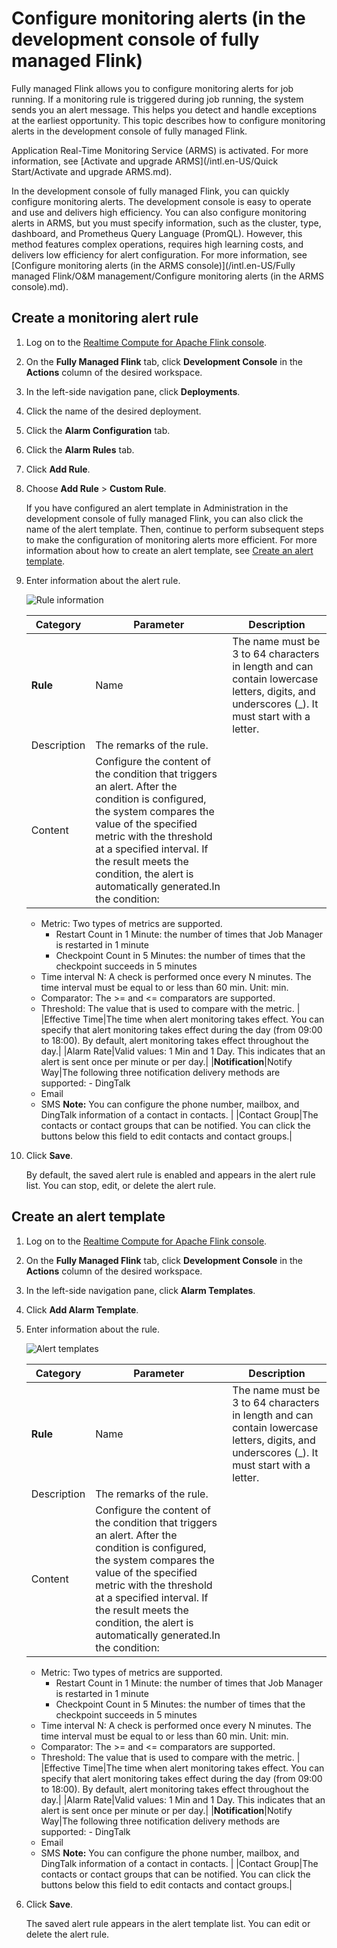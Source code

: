 # Configure monitoring alerts \(in the development console of fully managed Flink\)

Fully managed Flink allows you to configure monitoring alerts for job running. If a monitoring rule is triggered during job running, the system sends you an alert message. This helps you detect and handle exceptions at the earliest opportunity. This topic describes how to configure monitoring alerts in the development console of fully managed Flink.

Application Real-Time Monitoring Service \(ARMS\) is activated. For more information, see [Activate and upgrade ARMS](/intl.en-US/Quick Start/Activate and upgrade ARMS.md).

In the development console of fully managed Flink, you can quickly configure monitoring alerts. The development console is easy to operate and use and delivers high efficiency. You can also configure monitoring alerts in ARMS, but you must specify information, such as the cluster, type, dashboard, and Prometheus Query Language \(PromQL\). However, this method features complex operations, requires high learning costs, and delivers low efficiency for alert configuration. For more information, see [Configure monitoring alerts \(in the ARMS console\)](/intl.en-US/Fully managed Flink/O&M management/Configure monitoring alerts (in the ARMS console).md).

## Create a monitoring alert rule

1.  Log on to the [Realtime Compute for Apache Flink console](https://realtime-compute.console.aliyun.com/regions/cn-shanghai).

2.  On the **Fully Managed Flink** tab, click **Development Console** in the **Actions** column of the desired workspace.

3.  In the left-side navigation pane, click **Deployments**.

4.  Click the name of the desired deployment.

5.  Click the **Alarm Configuration** tab.

6.  Click the **Alarm Rules** tab.

7.  Click **Add Rule**.

8.  Choose **Add Rule** \> **Custom Rule**.

    If you have configured an alert template in Administration in the development console of fully managed Flink, you can also click the name of the alert template. Then, continue to perform subsequent steps to make the configuration of monitoring alerts more efficient. For more information about how to create an alert template, see [Create an alert template](#section_ppt_9m7_u9d).

9.  Enter information about the alert rule.

    ![Rule information](https://static-aliyun-doc.oss-accelerate.aliyuncs.com/assets/img/en-US/7945434161/p177121.png)

    |Category|Parameter|Description|
    |--------|---------|-----------|
    |**Rule**|Name|The name must be 3 to 64 characters in length and can contain lowercase letters, digits, and underscores \(\_\). It must start with a letter.|
    |Description|The remarks of the rule.|
    |Content|Configure the content of the condition that triggers an alert. After the condition is configured, the system compares the value of the specified metric with the threshold at a specified interval. If the result meets the condition, the alert is automatically generated.In the condition:

    -   Metric: Two types of metrics are supported.
        -   Restart Count in 1 Minute: the number of times that Job Manager is restarted in 1 minute
        -   Checkpoint Count in 5 Minutes: the number of times that the checkpoint succeeds in 5 minutes
    -   Time interval N: A check is performed once every N minutes. The time interval must be equal to or less than 60 min. Unit: min.
    -   Comparator: The \>= and <= comparators are supported.
    -   Threshold: The value that is used to compare with the metric. |
    |Effective Time|The time when alert monitoring takes effect. You can specify that alert monitoring takes effect during the day \(from 09:00 to 18:00\). By default, alert monitoring takes effect throughout the day.|
    |Alarm Rate|Valid values: 1 Min and 1 Day. This indicates that an alert is sent once per minute or per day.|
    |**Notification**|Notify Way|The following three notification delivery methods are supported:    -   DingTalk
    -   Email
    -   SMS
**Note:** You can configure the phone number, mailbox, and DingTalk information of a contact in contacts. |
    |Contact Group|The contacts or contact groups that can be notified. You can click the buttons below this field to edit contacts and contact groups.|

10. Click **Save**.

    By default, the saved alert rule is enabled and appears in the alert rule list. You can stop, edit, or delete the alert rule.


## Create an alert template

1.  Log on to the [Realtime Compute for Apache Flink console](https://realtime-compute.console.aliyun.com/regions/cn-shanghai).

2.  On the **Fully Managed Flink** tab, click **Development Console** in the **Actions** column of the desired workspace.

3.  In the left-side navigation pane, click **Alarm Templates**.

4.  Click **Add Alarm Template**.

5.  Enter information about the rule.

    ![Alert templates](https://static-aliyun-doc.oss-accelerate.aliyuncs.com/assets/img/en-US/7945434161/p177127.png)

    |Category|Parameter|Description|
    |--------|---------|-----------|
    |**Rule**|Name|The name must be 3 to 64 characters in length and can contain lowercase letters, digits, and underscores \(\_\). It must start with a letter.|
    |Description|The remarks of the rule.|
    |Content|Configure the content of the condition that triggers an alert. After the condition is configured, the system compares the value of the specified metric with the threshold at a specified interval. If the result meets the condition, the alert is automatically generated.In the condition:

    -   Metric: Two types of metrics are supported.
        -   Restart Count in 1 Minute: the number of times that Job Manager is restarted in 1 minute
        -   Checkpoint Count in 5 Minutes: the number of times that the checkpoint succeeds in 5 minutes
    -   Time interval N: A check is performed once every N minutes. The time interval must be equal to or less than 60 min. Unit: min.
    -   Comparator: The \>= and <= comparators are supported.
    -   Threshold: The value that is used to compare with the metric. |
    |Effective Time|The time when alert monitoring takes effect. You can specify that alert monitoring takes effect during the day \(from 09:00 to 18:00\). By default, alert monitoring takes effect throughout the day.|
    |Alarm Rate|Valid values: 1 Min and 1 Day. This indicates that an alert is sent once per minute or per day.|
    |**Notification**|Notify Way|The following three notification delivery methods are supported:    -   DingTalk
    -   Email
    -   SMS
**Note:** You can configure the phone number, mailbox, and DingTalk information of a contact in contacts. |
    |Contact Group|The contacts or contact groups that can be notified. You can click the buttons below this field to edit contacts and contact groups.|

6.  Click **Save**.

    The saved alert rule appears in the alert template list. You can edit or delete the alert rule.


